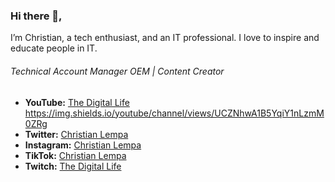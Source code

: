 ### Hi there 👋,
I’m Christian, a tech enthusiast, and an IT professional. I love to inspire and educate people in IT.

###### Technical Account Manager OEM | Content Creator

* **YouTube:** [The Digital Life](https://youtube.com/thedigitallifetech) https://img.shields.io/youtube/channel/views/UCZNhwA1B5YqiY1nLzmM0ZRg
* **Twitter:** [Christian Lempa](https://twitter.com/christian_tdl)
* **Instagram:** [Christian Lempa](https://www.instagram.com/christian_tdl)
* **TikTok:** [Christian Lempa](https://www.tiktok.com/@christian_tdl)
* **Twitch:** [The Digital Life](https://twitch.tv/the_digital_life_)
